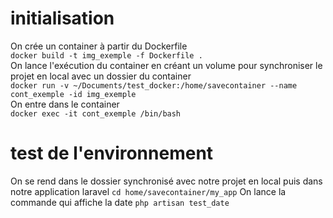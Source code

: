 # initialisation 
On crée un container à partir du Dockerfile  
`docker build -t img_exemple -f Dockerfile .`  
On lance l'exécution du container en créant un volume pour synchroniser le projet en local avec un dossier du container  
`docker run -v ~/Documents/test_docker:/home/savecontainer --name cont_exemple -id img_exemple`  
On entre dans le container  
`docker exec -it cont_exemple /bin/bash`  

# test de l'environnement 
On se rend dans le dossier synchronisé avec notre projet en local puis dans notre application laravel
`cd home/savecontainer/my_app` 
On lance la commande qui affiche la date 
`php artisan test_date`
